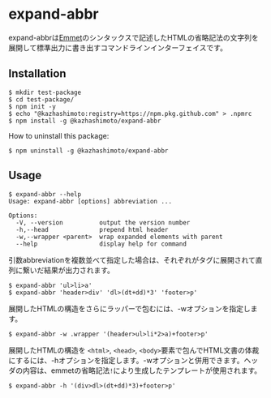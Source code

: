 # expand-abbr
expand-abbrは[Emmet](https://docs.emmet.io/)のシンタックスで記述したHTMLの省略記法の文字列を展開して標準出力に書き出すコマンドラインインターフェイスです。

## Installation
```
$ mkdir test-package
$ cd test-package/
$ npm init -y
$ echo "@kazhashimoto:registry=https://npm.pkg.github.com" > .npmrc
$ npm install -g @kazhashimoto/expand-abbr
```

How to uninstall this package:
```
$ npm uninstall -g @kazhashimoto/expand-abbr
```

## Usage
```
$ expand-abbr --help
Usage: expand-abbr [options] abbreviation ...

Options:
  -V, --version          output the version number
  -h,--head              prepend html header
  -w,--wrapper <parent>  wrap expanded elements with parent
  --help                 display help for command
```

引数abbreviationを複数並べて指定した場合は、それぞれがタグに展開されて直列に繋いだ結果が出力されます。
```
$ expand-abbr 'ul>li>a'
$ expand-abbr 'header>div' 'dl>(dt+dd)*3' 'footer>p'
```

展開したHTMLの構造をさらにラッパーで包むには、-wオプションを指定します。
```
$ expand-abbr -w .wrapper '(header>ul>li*2>a)+footer>p'
```

展開したHTMLの構造を ```<html>```, ```<head>```, ```<body>```要素で包んでHTML文書の体裁にするには、-hオプションを指定します。-wオプションと併用できます。ヘッダの内容は、emmetの省略記法```!```により生成したテンプレートが使用されます。
```
$ expand-abbr -h '(div>dl>(dt+dd)*3)+footer>p'
```
